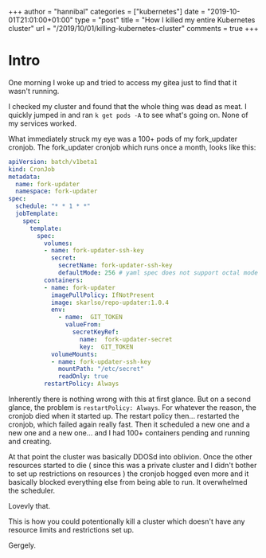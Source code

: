 +++
author = "hannibal"
categories = ["kubernetes"]
date = "2019-10-01T21:01:00+01:00"
type = "post"
title = "How I killed my entire Kubernetes cluster"
url = "/2019/10/01/killing-kubernetes-cluster"
comments = true
+++

# Intro

One morning I woke up and tried to access my gitea just to find that it wasn't running.

I checked my cluster and found that the whole thing was dead as meat. I quickly jumped in and ran `k get pods -A` to see what's
going on. None of my services worked.

What immediately struck my eye was a 100+ pods of my fork_updater cronjob. The fork_updater cronjob which runs once a month, looks
like this:

~~~yaml
apiVersion: batch/v1beta1
kind: CronJob
metadata:
  name: fork-updater
  namespace: fork-updater
spec:
  schedule: "* * 1 * *"
  jobTemplate:
    spec:
      template:
        spec:
          volumes:
          - name: fork-updater-ssh-key
            secret:
              secretName: fork-updater-ssh-key
              defaultMode: 256 # yaml spec does not support octal mode
          containers:
          - name: fork-updater
            imagePullPolicy: IfNotPresent
            image: skarlso/repo-updater:1.0.4
            env:
              - name:  GIT_TOKEN
                valueFrom:
                  secretKeyRef:
                    name:  fork-updater-secret
                    key:  GIT_TOKEN
            volumeMounts:
            - name: fork-updater-ssh-key
              mountPath: "/etc/secret"
              readOnly: true
          restartPolicy: Always
~~~

Inherently there is nothing wrong with this at first glance. But on a second glance, the problem is `restartPolicy: Always`.
For whatever the reason, the cronjob died when it started up. The restart policy then... restarted the cronjob, which failed again
really fast. Then it scheduled a new one and a new one and a new one... and I had 100+ containers pending and running and
creating.

At that point the cluster was basically DDOSd into oblivion. Once the other resources started to die ( since this was a private
cluster and I didn't bother to set up restrictions on resources ) the cronjob hogged even more and it basically blocked everything
else from being able to run. It overwhelmed the scheduler.

Lovevly that.

This is how you could potentionally kill a cluster which doesn't have any resource limits and restrictions set up.

Gergely.
